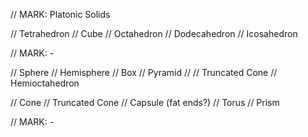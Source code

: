
// MARK: Platonic Solids

// Tetrahedron
// Cube
// Octahedron
// Dodecahedron
// Icosahedron

// MARK: -

// Sphere
// Hemisphere
// Box
// Pyramid
// // Truncated Cone
// Hemioctahedron

// Cone
// Truncated Cone
// Capsule (fat ends?)
// Torus
// Prism

// MARK: -
